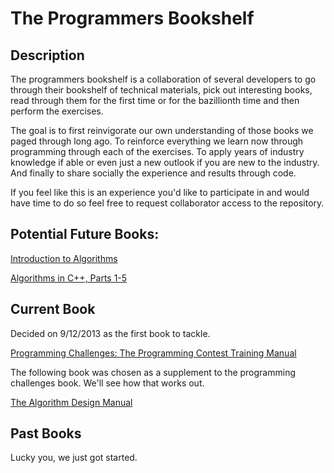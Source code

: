 # The Programmers Bookshelf

## Description
The programmers bookshelf is a collaboration of several developers to go through their bookshelf of technical materials, pick out interesting books, read through them for the first time or for the bazillionth time and then perform the exercises.

The goal is to first reinvigorate our own understanding of those books we paged through long ago. To reinforce everything we learn now through programming through each of the exercises. To apply years of industry knowledge if able or even just a new outlook if you are new to the industry. And finally to share socially the experience and results through code.

If you feel like this is an experience you'd like to participate in and would have time to do so feel free to request collaborator access to the repository.

## Potential Future Books:

[Introduction to Algorithms](http://www.amazon.com/Introduction-Algorithms-Thomas-H-Cormen/dp/0262033844/ref=sr_1_7?ie=UTF8&qid=1378584548&sr=8-7&keywords=Skiena)

[Algorithms in C++, Parts 1-5](http://www.amazon.com/Bundle-Algorithms-Parts-1-5-Fundamentals/dp/020172684X/ref=sr_1_5?ie=UTF8&qid=1378611781&sr=8-5&keywords=Sedgewick)

## Current Book

Decided on 9/12/2013 as the first book to tackle.

[Programming Challenges: The Programming Contest Training Manual](http://www.amazon.com/Programming-Challenges-Contest-Training-Computer/dp/0387001638/ref=sr_1_2?ie=UTF8&qid=1378584494&sr=8-2&keywords=Skiena)

The following book was chosen as a supplement to the programming challenges book. We'll see how that works out.

[The Algorithm Design Manual](http://www.amazon.com/Algorithm-Design-Manual-Steven-Skiena/dp/1849967202/ref=sr_1_1?ie=UTF8&qid=1378584548&sr=8-1&keywords=Skiena)


## Past Books

Lucky you, we just got started.
